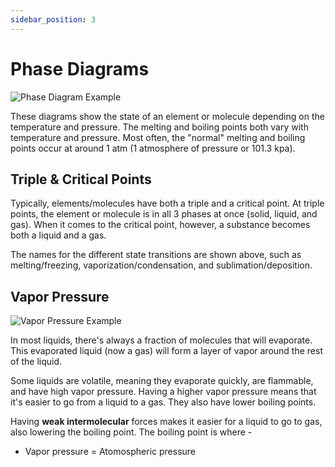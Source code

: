 ```yaml
---
sidebar_position: 3
---
```


# Phase Diagrams

![Phase Diagram Example](/img/chemistry/phase-diagram.jpg)

These diagrams show the state of an element or molecule depending on the temperature and pressure. The melting and boiling points both vary with temperature and pressure. Most often, the "normal" melting and boiling points occur at around 1 atm (1 atmosphere of pressure or 101.3 kpa).

## Triple & Critical Points

Typically, elements/molecules have both a triple and a critical point. At triple points, the element or molecule is in all 3 phases at once (solid, liquid, and gas). When it comes to the critical point, however, a substance becomes both a liquid and a gas.

The names for the different state transitions are shown above, such as melting/freezing, vaporization/condensation, and sublimation/deposition.

## Vapor Pressure

![Vapor Pressure Example](/img/chemistry/vapor-pressure.png)

In most liquids, there's always a fraction of molecules that will evaporate. This evaporated liquid (now a gas) will form a layer of vapor around the rest of the liquid. 

Some liquids are volatile, meaning they evaporate quickly, are flammable, and have high vapor pressure. Having a higher vapor pressure means that it's easier to go from a liquid to a gas. They also have lower boiling points.

Having **weak intermolecular** forces makes it easier for a liquid to go to gas, also lowering the boiling point. The boiling point is where -

* Vapor pressure = Atomospheric pressure